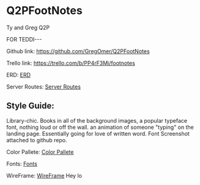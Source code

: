 # Q2PFootNotes
Ty and Greg Q2P

FOR TEDDI---

Github link:
  https://github.com/GregOmer/Q2PFootNotes

Trello link:
  https://trello.com/b/PP4rF3Mi/footnotes

ERD:
  [ERD](./footnote_erd.png)

Server Routes:
  [Server Routes](./footnotes_server_routes.png)

## Style Guide:
   Library-chic. Books in all of the background images, a popular typeface font, nothing loud or off the wall.
   an animation of someone "typing" on the landing page. Essentially going for love of written word.
   Font Screenshot attached to github repo.

Color Pallete:
  [Color Pallete](./color_palette.png)

Fonts:
  [Fonts](./font_sample.png)

WireFrame:
  [WireFrame](./q2pwireframes.pdf)
Hey lo